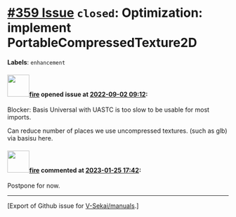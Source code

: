 # [\#359 Issue](https://github.com/V-Sekai/manuals/issues/359) `closed`: Optimization: implement PortableCompressedTexture2D
**Labels**: `enhancement`


#### <img src="https://avatars.githubusercontent.com/u/32321?u=c2e06a3d2b49a467aa907e54aa259516440267cc&v=4" width="50">[fire](https://github.com/fire) opened issue at [2022-09-02 09:12](https://github.com/V-Sekai/manuals/issues/359):

Blocker: Basis Universal with UASTC is too slow to be usable for most imports.

Can reduce number of places we use uncompressed textures. (such as glb) via basisu here.

#### <img src="https://avatars.githubusercontent.com/u/32321?u=c2e06a3d2b49a467aa907e54aa259516440267cc&v=4" width="50">[fire](https://github.com/fire) commented at [2023-01-25 17:42](https://github.com/V-Sekai/manuals/issues/359#issuecomment-1403997128):

Postpone for now.


-------------------------------------------------------------------------------



[Export of Github issue for [V-Sekai/manuals](https://github.com/V-Sekai/manuals).]
